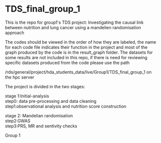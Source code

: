 # TDS_final_group_1

This is the repo for group1's TDS project: Investigating the causal link between nutrition and lung cancer using a mandelien randomisation approach

The codes should be viewed in the order of how they are labeled, the name for each code file indicates their function in the project and most of the graph produced by the code is in the result_graph folder. The datasets for some results are not included in this repo, if there is need for reviewing specific datasets produced from the code please use the path 

/rds/general/project/hda_students_data/live/Group1/TDS_final_group_1   on the hpc server

The project is divided in the two stages:

stage 1:Initial-analysis \
step0: data pre-processing and data cleaning\
step1:observational analysis and nutrition score construction

stage 2: Mandelian randomisation\
step2:GWAS\
step3:PRS, MR and sentivity checks

Group 1
